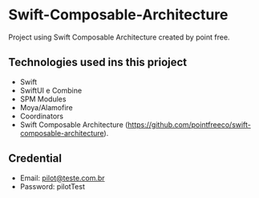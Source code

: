 # Swift-Composable-Architecture
Project using Swift Composable Architecture created by point free.

## Technologies used ins this prioject
* Swift
* SwiftUI e Combine
* SPM Modules
* Moya/Alamofire
* Coordinators
* Swift Composable Architecture (https://github.com/pointfreeco/swift-composable-architecture).

## Credential
  * Email: pilot@teste.com.br
  * Password: pilotTest
